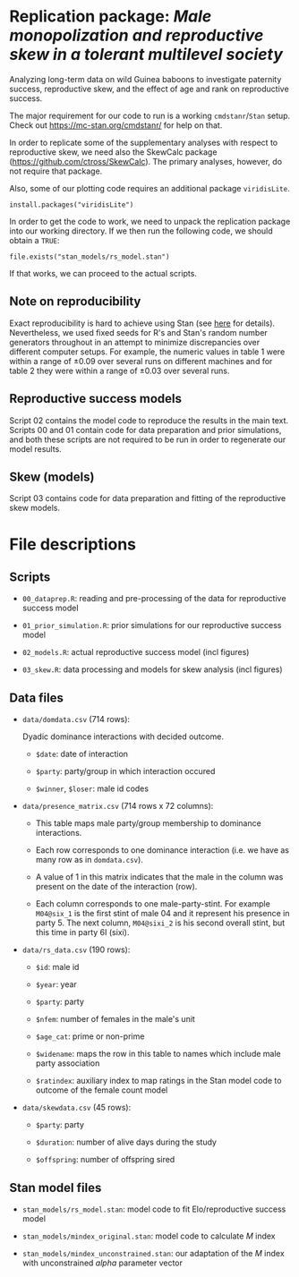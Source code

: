 # Replication package: *Male monopolization and reproductive skew in a tolerant multilevel society*

Analyzing long-term data on wild Guinea baboons to investigate paternity success, reproductive skew, and the effect of age and rank on reproductive success.


The major requirement for our code to run is a working `cmdstanr`/`Stan` setup.
Check out https://mc-stan.org/cmdstanr/ for help on that.

In order to replicate some of the supplementary analyses with respect to reproductive skew, we need also the SkewCalc package (https://github.com/ctross/SkewCalc).
The primary analyses, however, do not require that package.

Also, some of our plotting code requires an additional package `viridisLite`.

`install.packages("viridisLite")`

In order to get the code to work, we need to unpack the replication package into our working directory.
If we then run the following code, we should obtain a `TRUE`:

`file.exists("stan_models/rs_model.stan")`

If that works, we can proceed to the actual scripts.

## Note on reproducibility

Exact reproducibility is hard to achieve using Stan (see [here](https://mc-stan.org/docs/reference-manual/reproducibility.html) for details).
Nevertheless, we used fixed seeds for R's and Stan's random number generators throughout in an attempt to minimize discrepancies over different computer setups.
For example, the numeric values in table 1 were within a range of $\pm0.09$ over several runs on different machines and for table 2 they were within a range of $\pm0.03$ over several runs.

## Reproductive success models

Script 02 contains the model code to reproduce the results in the main text.
Scripts 00 and 01 contain code for data preparation and prior simulations, and both these scripts are not required to be run in order to regenerate our model results.

## Skew (models)

Script 03 contains code for data preparation and fitting of the reproductive skew models.

# File descriptions

## Scripts

  - `00_dataprep.R`: reading and pre-processing of the data for reproductive success model
  
  - `01_prior_simulation.R`: prior simulations for our reproductive success model
  
  - `02_models.R`: actual reproductive success model (incl figures)
  
  - `03_skew.R`: data processing and models for skew analysis (incl figures)

## Data files

  - `data/domdata.csv` (714 rows):
  
    Dyadic dominance interactions with decided outcome.
    
    * `$date`: date of interaction
    
    * `$party`: party/group in which interaction occured
    
    * `$winner`, `$loser`: male id codes
    

  
  - `data/presence_matrix.csv` (714 rows x 72 columns):
    
    * This table maps male party/group membership to dominance interactions.
    
    * Each row corresponds to one dominance interaction (i.e. we have as many row as in `domdata.csv`).
    
    * A value of 1 in this matrix indicates that the male in the column was present on the date of the interaction (row).
  
    * Each column corresponds to one male-party-stint. For example `M04@six_1` is the first stint of male 04 and it represent his presence in party 5. The next column, `M04@sixi_2` is his second overall stint, but this time in party 6I (sixi).
    
  
  - `data/rs_data.csv` (190 rows):
  
    * `$id`: male id
    
    * `$year`: year
    
    * `$party`: party
    
    * `$nfem`: number of females in the male's unit
    
    * `$age_cat`: prime or non-prime
    
    * `$widename`: maps the row in this table to names which include male party association
    
    * `$ratindex`: auxiliary index to map ratings in the Stan model code to outcome of the female count model
  
  - `data/skewdata.csv` (45 rows):
  
    * `$party`: party
    
    * `$duration`: number of alive days during the study
    
    * `$offspring`: number of offspring sired

## Stan model files
  
  - `stan_models/rs_model.stan`: model code to fit Elo/reproductive success model
  
  - `stan_models/mindex_original.stan`: model code to calculate $M$ index
  
  - `stan_models/mindex_unconstrained.stan`: our adaptation of the $M$ index with unconstrained *alpha* parameter vector
  
